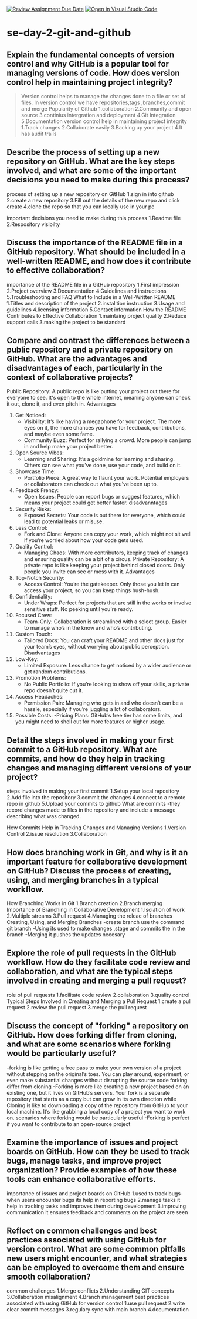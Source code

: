 [![Review Assignment Due Date](https://classroom.github.com/assets/deadline-readme-button-22041afd0340ce965d47ae6ef1cefeee28c7c493a6346c4f15d667ab976d596c.svg)](https://classroom.github.com/a/8wgCKhpZ)
[![Open in Visual Studio Code](https://classroom.github.com/assets/open-in-vscode-2e0aaae1b6195c2367325f4f02e2d04e9abb55f0b24a779b69b11b9e10269abc.svg)](https://classroom.github.com/online_ide?assignment_repo_id=15584256&assignment_repo_type=AssignmentRepo)
# se-day-2-git-and-github
## Explain the fundamental concepts of version control and why GitHub is a popular tool for managing versions of code. How does version control help in maintaining project integrity?
> Version control helps to manage the changes done to a file or set of files. In version control we have repositories,tags ,branches,commit and merge
Popularity of Github
1.collaboration
2.Community and open source
3.continius intergration and deployment
4.Git Integration
5.Documentation
version control help in maintaining project integrity
1.Track changes
2.Collaborate easily
3.Backing up your project
4.It has audit trails
## Describe the process of setting up a new repository on GitHub. What are the key steps involved, and what are some of the important decisions you need to make during this process?
process of setting up a new repository on GitHub
1.sign in into github
2.create a new repository
3.Fill out the details of the new repo and click create
4.clone the repo so that you can locally use in your pc

important decisions you need to make during this process
1.Readme file
2.Respository visibilty
## Discuss the importance of the README file in a GitHub repository. What should be included in a well-written README, and how does it contribute to effective collaboration?
importance of the README file in a GitHub repository
1.First impression
2.Project overview
3.Documentation
4.Guidelines and instructions
5.Troubleshooting and FAQ
What to Include in a Well-Written README
1.Titles and description of the project
2.installtion instruction 
3.Usage and guidelines
4.licensing information
5.Contact information
How the README Contributes to Effective Collaboration
1.maintaing project quality
2.Reduce support calls
3.making the project to be standard
## Compare and contrast the differences between a public repository and a private repository on GitHub. What are the advantages and disadvantages of each, particularly in the context of collaborative projects?
Public Repository: A public repo is like putting your project out there for everyone to see. It's open to the whole internet, meaning anyone can check it out, clone it, and even pitch in.
Advantages
1. Get Noticed:
   - Visibility: It’s like having a megaphone for your project. The more eyes on it, the more chances you have for feedback, contributions, and maybe even some fame.
   - Community Buzz: Perfect for rallying a crowd. More people can jump in and help make your project better.
2. Open Source Vibes:
   - Learning and Sharing: It’s a goldmine for learning and sharing. Others can see what you’ve done, use your code, and build on it.
3. Showcase Time:
   - Portfolio Piece: A great way to flaunt your work. Potential employers or collaborators can check out what you’ve been up to.
4. Feedback Frenzy:
   - Open Issues: People can report bugs or suggest features, which means your project could get better faster.
disadvanntages
1. Security Risks:
   - Exposed Secrets: Your code is out there for everyone, which could lead to potential leaks or misuse.
2. Less Control:
   - Fork and Clone: Anyone can copy your work, which might not sit well if you’re worried about how your code gets used.
3. Quality Control:
   - Managing Chaos: With more contributors, keeping track of changes and ensuring quality can be a bit of a circus.
Private Repository: A private repo is like keeping your project behind closed doors. Only people you invite can see or mess with it.
Advantages
1. Top-Notch Security:
   - Access Control: You’re the gatekeeper. Only those you let in can access your project, so you can keep things hush-hush.
2. Confidentiality:
   - Under Wraps: Perfect for projects that are still in the works or involve sensitive stuff. No peeking until you’re ready.
3. Focused Crew:
   - Team-Only: Collaboration is streamlined with a select group. Easier to manage who’s in the know and who’s contributing.
4. Custom Touch:
   - Tailored Docs: You can craft your README and other docs just for your team’s eyes, without worrying about public perception.
Disadvantages
1. Low-Key:
   - Limited Exposure: Less chance to get noticed by a wider audience or get random contributions.
2. Promotion Problems:
   - No Public Portfolio: If you’re looking to show off your skills, a private repo doesn’t quite cut it.
3. Access Headaches:
   - Permission Pain: Managing who gets in and who doesn’t can be a hassle, especially if you’re juggling a lot of collaborators.
4. Possible Costs:
   -Pricing Plans: GitHub’s free tier has some limits, and you might need to shell out for more features or higher usage.

## Detail the steps involved in making your first commit to a GitHub repository. What are commits, and how do they help in tracking changes and managing different versions of your project?
steps involved in making your first commit
1.Setup your local repository
2.Add file into the repository
3.commit the changes
4.connect to a remote repo in github
5.Upload your commits to github
What are commits -they record changes made to files in the repository and include a message describing what was changed.

How Commits Help in Tracking Changes and Managing Versions
1.Version Control
2.issue resolution
3.Collaboration

## How does branching work in Git, and why is it an important feature for collaborative development on GitHub? Discuss the process of creating, using, and merging branches in a typical workflow.
How Branching Works in Git
1.Branch creation
2.Branch merging
Importance of Branching in Collaborative Development
1.Isolation of work
2.Multiple streams
3.Pull request
4.Managing the releae of branches
Creating, Using, and Merging Branches
-create branch use the command git branch 
-Using its used to make changes ,stage and commits the in the branch
-Merging it pushes the updates necesary

## Explore the role of pull requests in the GitHub workflow. How do they facilitate code review and collaboration, and what are the typical steps involved in creating and merging a pull request?
role of pull requests
1.facilitate code review
2.collaboration
3.quality control
Typical Steps Involved in Creating and Merging a Pull Request
1.create a pull request
2.review the pull request
3.merge the pull request

## Discuss the concept of "forking" a repository on GitHub. How does forking differ from cloning, and what are some scenarios where forking would be particularly useful?
-forking is like getting a free pass to make your own version of a project without stepping on the original’s toes. You can play around, experiment, or even make substantial changes without disrupting the source code
forking differ from cloning
-Forking is more like creating a new project based on an existing one, but it lives on GitHub’s servers. Your fork is a separate repository that starts as a copy but can grow in its own direction while Cloning is like to downloading a copy of the repository from GitHub to your local machine. It’s like grabbing a local copy of a project you want to work on.
scenarios where forking would be particularly useful
-Forking is perfect if you want to contribute to an open-source project 
## Examine the importance of issues and project boards on GitHub. How can they be used to track bugs, manage tasks, and improve project organization? Provide examples of how these tools can enhance collaborative efforts.
importance of issues and project boards on GitHub
1.used to track bugs-when users encounter bugs its help in reporting bugs
2.manage tasks it help in tracking tasks and improves them during development
3.improving communication it ensures feedback and comments on the project are seen 

## Reflect on common challenges and best practices associated with using GitHub for version control. What are some common pitfalls new users might encounter, and what strategies can be employed to overcome them and ensure smooth collaboration?
common challenges
1.Merge conflicts
2.Understanding GIT concepts
3.Collaboration misalignment
4.Branch management
best practices associated with using GitHub for version control
1.use pull request
2.write clear commit messages
3.regulary sync with main branch
4.documentation
